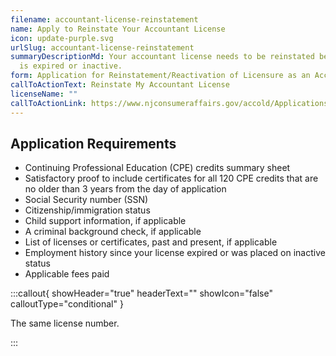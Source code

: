 ```yaml
---
filename: accountant-license-reinstatement
name: Apply to Reinstate Your Accountant License
icon: update-purple.svg
urlSlug: accountant-license-reinstatement
summaryDescriptionMd: Your accountant license needs to be reinstated because it
  is expired or inactive.
form: Application for Reinstatement/Reactivation of Licensure as an Accountant
callToActionText: Reinstate My Accountant License
licenseName: ""
callToActionLink: https://www.njconsumeraffairs.gov/accold/Applications/Application-for-Reinstatement-Reactivation-of-Licensure.pdf
---
```


## Application Requirements

- Continuing Professional Education (CPE) credits summary sheet
- Satisfactory proof to include certificates for all 120 CPE credits that are no older than 3 years from the day of application
- Social Security number (SSN)
- Citizenship/immigration status
- Child support information, if applicable
- A criminal background check, if applicable
- List of licenses or certificates, past and present, if applicable
- Employment history since your license expired or was placed on inactive status
- Applicable fees paid

:::callout{ showHeader="true" headerText="" showIcon="false" calloutType="conditional" }

The same license number.

:::
